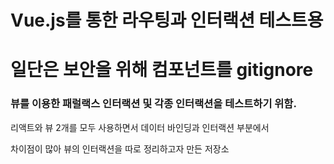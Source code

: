 # Vue.js를 통한 라우팅과 인터랙션 테스트용

# 일단은 보안을 위해 컴포넌트를 gitignore

### 뷰를 이용한 패럴랙스 인터랙션 및 각종 인터랙션을 테스트하기 위함.

리액트와 뷰 2개를 모두 사용하면서 데이터 바인딩과 인터랙션 부분에서

차이점이 많아 뷰의 인터랙션을 따로 정리하고자 만든 저장소
